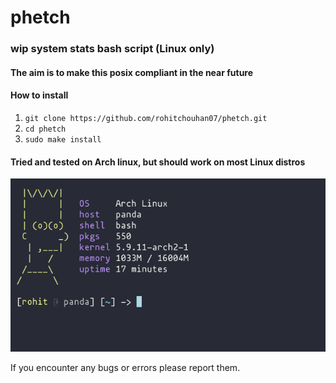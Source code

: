 # phetch
### wip system stats bash script (Linux only)
#### The aim is to make this posix compliant in the near future
#### How to install 
1. `git clone https://github.com/rohitchouhan07/phetch.git`
2. `cd phetch`
3. `sudo make install`
#### Tried and tested on Arch linux, but should work on most Linux distros
![Phetch is so cool!](https://github.com/rohitchouhan07/phetch/blob/master/scrot_phetch.png "Phetch")

If you encounter any bugs or errors please report them.
